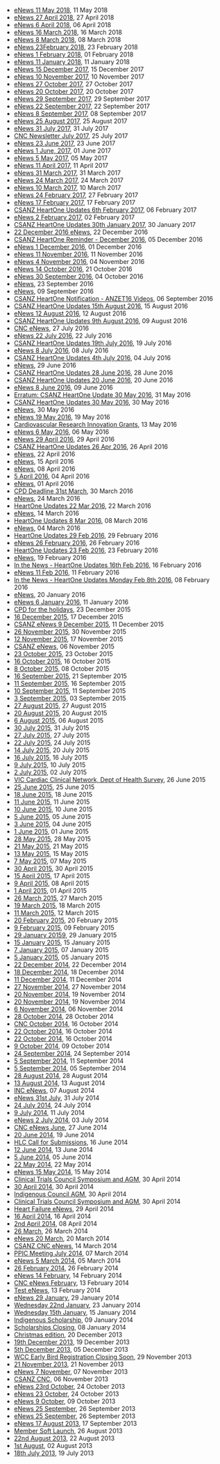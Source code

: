 <ul>
    <li><a href="http://createsend.com/t/ViewEmailArchive/y/F3D90EAA08326FFA/C67FD2F38AC4859C/" target="_blank">eNews
        11 May 2018</a>, 11 May 2018
    </li>
    <li><a href="http://createsend.com/t/ViewEmailArchive/y/F9AB5AAF831B2745/C67FD2F38AC4859C/" target="_blank">eNews
        27 April 2018</a>, 27 April 2018
    </li>
    <li><a href="http://createsend.com/t/ViewEmailArchive/y/C0D79D53C7C2BAE9/C67FD2F38AC4859C/" target="_blank">eNews 6
        April 2018</a>, 06 April 2018
    </li>
    <li><a href="http://createsend.com/t/ViewEmailArchive/y/89E418EFCD59443B/C67FD2F38AC4859C/" target="_blank">eNews
        16 March 2018</a>, 16 March 2018
    </li>
    <li><a href="http://createsend.com/t/ViewEmailArchive/y/0D12F6BDF9475B74/C67FD2F38AC4859C/" target="_blank">eNews 8
        March 2018</a>, 08 March 2018
    </li>
    <li><a href="http://createsend.com/t/ViewEmailArchive/y/8E86FE8EAB51D3B3/C67FD2F38AC4859C/" target="_blank">eNews
        23February 2018</a>, 23 February 2018
    </li>
    <li><a href="http://createsend.com/t/ViewEmailArchive/y/FCD0E3EFACA17BDC/C67FD2F38AC4859C/" target="_blank">eNews 1
        February 2018</a>, 01 February 2018
    </li>
    <li><a href="http://createsend.com/t/ViewEmailArchive/y/8787373C2EFBD38B/C67FD2F38AC4859C/" target="_blank">eNews
        11 January 2018</a>, 11 January 2018
    </li>
    <li><a href="http://createsend.com/t/ViewEmailArchive/y/2FE3AFF70A79E706/C67FD2F38AC4859C/" target="_blank">eNews
        15 December 2017</a>, 15 December 2017
    </li>
    <li><a href="http://createsend.com/t/ViewEmailArchive/y/F58056F71F1E16D5/C67FD2F38AC4859C/" target="_blank">eNews
        10 November 2017</a>, 10 November 2017
    </li>
    <li><a href="http://createsend.com/t/ViewEmailArchive/y/260AD9E5E32B88EB/C67FD2F38AC4859C/" target="_blank">eNews
        27 October 2017</a>, 27 October 2017
    </li>
    <li><a href="http://createsend.com/t/ViewEmailArchive/y/FA0C30C7D41B3BA1/C67FD2F38AC4859C/" target="_blank">eNews
        20 October 2017</a>, 20 October 2017
    </li>
    <li><a href="http://createsend.com/t/ViewEmailArchive/y/338609691EBF1241/C67FD2F38AC4859C/" target="_blank">eNews
        29 September 2017</a>, 29 September 2017
    </li>
    <li><a href="http://createsend.com/t/ViewEmailArchive/y/86385E2266036644/C67FD2F38AC4859C/" target="_blank">eNews
        22 September 2017</a>, 22 September 2017
    </li>
    <li><a href="http://createsend.com/t/ViewEmailArchive/y/6EDD9783E0BA6146/C67FD2F38AC4859C/" target="_blank">eNews 8
        September 2017</a>, 08 September 2017
    </li>
    <li><a href="http://createsend.com/t/ViewEmailArchive/y/8B37B36979F83988/C67FD2F38AC4859C/" target="_blank">eNews
        25 August 2017</a>, 25 August 2017
    </li>
    <li><a href="http://createsend.com/t/ViewEmailArchive/y/25686F410389F532/C67FD2F38AC4859C/" target="_blank">eNews
        31 July 2017</a>, 31 July 2017
    </li>
    <li><a href="http://createsend.com/t/ViewEmailArchive/y/1301C93D13B4E104/C67FD2F38AC4859C/" target="_blank">CNC
        Newsletter July 2017</a>, 25 July 2017
    </li>
    <li><a href="http://createsend.com/t/ViewEmailArchive/y/9E254FF2118BE1C6/C67FD2F38AC4859C/" target="_blank">eNews
        23 June 2017</a>, 23 June 2017
    </li>
    <li><a href="http://createsend.com/t/ViewEmailArchive/y/2412722F80BE0945/C67FD2F38AC4859C/" target="_blank">eNews 1
        June, 2017</a>, 01 June 2017
    </li>
    <li><a href="http://createsend.com/t/ViewEmailArchive/y/B28F5104DC973D93/C67FD2F38AC4859C/" target="_blank">eNews 5
        May 2017</a>, 05 May 2017
    </li>
    <li><a href="http://createsend.com/t/ViewEmailArchive/y/4B9E2E23AB1BE5A2/C67FD2F38AC4859C/" target="_blank">eNews
        11 April 2017</a>, 11 April 2017
    </li>
    <li><a href="http://createsend.com/t/ViewEmailArchive/y/666FB863CDA0910E/C67FD2F38AC4859C/" target="_blank">eNews
        31 March 2017</a>, 31 March 2017
    </li>
    <li><a href="http://createsend.com/t/ViewEmailArchive/y/08FB59F4A48D8F81/C67FD2F38AC4859C/" target="_blank">eNews
        24 March 2017</a>, 24 March 2017
    </li>
    <li><a href="http://createsend.com/t/ViewEmailArchive/y/14CED2905773DCA7/C67FD2F38AC4859C/" target="_blank">eNews
        10 March 2017</a>, 10 March 2017
    </li>
    <li><a href="http://createsend.com/t/ViewEmailArchive/y/ED08830AB4860C24/C67FD2F38AC4859C/" target="_blank">eNews
        24 February 2017</a>, 27 February 2017
    </li>
    <li><a href="http://createsend.com/t/ViewEmailArchive/y/39BEB9BFBF247544/C67FD2F38AC4859C/" target="_blank">eNews
        17 February 2017</a>, 17 February 2017
    </li>
    <li><a href="http://createsend.com/t/ViewEmailArchive/y/A7C46381AA3740AC/C67FD2F38AC4859C/" target="_blank">CSANZ
        HeartOne Updates 6th February 2017</a>, 06 February 2017
    </li>
    <li><a href="http://createsend.com/t/ViewEmailArchive/y/811AF3AED3947795/C67FD2F38AC4859C/" target="_blank">eNews 2
        February 2017</a>, 02 February 2017
    </li>
    <li><a href="http://createsend.com/t/ViewEmailArchive/y/F93D189A0E9E7E30/C67FD2F38AC4859C/" target="_blank">CSANZ
        HeartOne Updates 30th January 2017</a>, 30 January 2017
    </li>
    <li><a href="http://createsend.com/t/ViewEmailArchive/y/366F5D2582D5B473/C67FD2F38AC4859C/" target="_blank">22
        December 2016 eNews</a>, 22 December 2016
    </li>
    <li><a href="http://createsend.com/t/ViewEmailArchive/y/F495CD072A3213EA/C67FD2F38AC4859C/" target="_blank">CSANZ
        HeartOne Reminder - December 2016</a>, 05 December 2016
    </li>
    <li><a href="http://createsend.com/t/ViewEmailArchive/y/92CA4E28F61E4691/C67FD2F38AC4859C/" target="_blank">eNews 1
        December 2016</a>, 01 December 2016
    </li>
    <li><a href="http://createsend.com/t/ViewEmailArchive/y/A580CBF566C478F5/C67FD2F38AC4859C/" target="_blank">eNews
        11 November 2016</a>, 11 November 2016
    </li>
    <li><a href="http://createsend.com/t/ViewEmailArchive/y/3374DFCB6F82E3F9/C67FD2F38AC4859C/" target="_blank">eNews 4
        November 2016</a>, 04 November 2016
    </li>
    <li><a href="http://createsend.com/t/ViewEmailArchive/y/A3DC2281366E2EDA/C67FD2F38AC4859C/" target="_blank">eNews
        14 October 2016</a>, 21 October 2016
    </li>
    <li><a href="http://createsend.com/t/ViewEmailArchive/y/03C3B9308530B596/C67FD2F38AC4859C/" target="_blank">eNews
        30 September 2016</a>, 04 October 2016
    </li>
    <li><a href="http://createsend.com/t/ViewEmailArchive/y/8B49BA40B9609F65/C67FD2F38AC4859C/"
           target="_blank">eNews</a>, 23 September 2016
    </li>
    <li><a href="http://createsend.com/t/ViewEmailArchive/y/363B0880D99F36BE/C67FD2F38AC4859C/"
           target="_blank">eNews</a>, 09 September 2016
    </li>
    <li><a href="http://createsend.com/t/ViewEmailArchive/y/064070A9A0BD1751/C67FD2F38AC4859C/" target="_blank">CSANZ
        HeartOne Notification - ANZET16 Videos</a>, 06 September 2016
    </li>
    <li><a href="http://createsend.com/t/ViewEmailArchive/y/19A495EE7F66DA07/C67FD2F38AC4859C/" target="_blank">CSANZ
        HeartOne Updates 15th August 2016</a>, 15 August 2016
    </li>
    <li><a href="http://createsend.com/t/ViewEmailArchive/y/D027F15D9873CA29/C67FD2F38AC4859C/" target="_blank">eNews
        12 August 2016</a>, 12 August 2016
    </li>
    <li><a href="http://createsend.com/t/ViewEmailArchive/y/D6B606E67759DF4A/C67FD2F38AC4859C/" target="_blank">CSANZ
        HeartOne Updates 9th August 2016</a>, 09 August 2016
    </li>
    <li><a href="http://createsend.com/t/ViewEmailArchive/y/61ABE15EBFFEE31E/C67FD2F38AC4859C/" target="_blank">CNC
        eNews</a>, 27 July 2016
    </li>
    <li><a href="http://createsend.com/t/ViewEmailArchive/y/E27AEE18CD25F03C/C67FD2F38AC4859C/" target="_blank">eNews
        22 July 2016</a>, 22 July 2016
    </li>
    <li><a href="http://createsend.com/t/ViewEmailArchive/y/AE4D3F8B1525F089/C67FD2F38AC4859C/" target="_blank">CSANZ
        HeartOne Updates 19th July 2016</a>, 19 July 2016
    </li>
    <li><a href="http://createsend.com/t/ViewEmailArchive/y/2C6D1E0786D48418/C67FD2F38AC4859C/" target="_blank">eNews 8
        July 2016</a>, 08 July 2016
    </li>
    <li><a href="http://createsend.com/t/ViewEmailArchive/y/7BA475624B619A19/C67FD2F38AC4859C/" target="_blank">CSANZ
        HeartOne Updates 4th July 2016</a>, 04 July 2016
    </li>
    <li><a href="http://createsend.com/t/ViewEmailArchive/y/E40F8452411E0A3B/C67FD2F38AC4859C/"
           target="_blank">eNews</a>, 29 June 2016
    </li>
    <li><a href="http://createsend.com/t/ViewEmailArchive/y/2D0B76DD02D109DC/C67FD2F38AC4859C/" target="_blank">CSANZ
        HeartOne Updates 28 June 2016</a>, 28 June 2016
    </li>
    <li><a href="http://createsend.com/t/ViewEmailArchive/y/E25D3BE82DDF5910/C67FD2F38AC4859C/" target="_blank">CSANZ
        HeartOne Updates 20 June 2016</a>, 20 June 2016
    </li>
    <li><a href="http://createsend.com/t/ViewEmailArchive/y/D5DF586DB7C69E78/C67FD2F38AC4859C/" target="_blank">eNews 8
        June 2016</a>, 09 June 2016
    </li>
    <li><a href="http://createsend.com/t/ViewEmailArchive/y/3F58F38DF7E0FD16/C67FD2F38AC4859C/" target="_blank">Erratum:
        CSANZ HeartOne Update 30 May 2016</a>, 31 May 2016
    </li>
    <li><a href="http://createsend.com/t/ViewEmailArchive/y/818F5E67D7472622/C67FD2F38AC4859C/" target="_blank">CSANZ
        HeartOne Updates 30 May 2016</a>, 30 May 2016
    </li>
    <li><a href="http://createsend.com/t/ViewEmailArchive/y/08B5DF3D739723E1/C67FD2F38AC4859C/"
           target="_blank">eNews</a>, 30 May 2016
    </li>
    <li><a href="http://createsend.com/t/ViewEmailArchive/y/0B15A2618F5C4705/C67FD2F38AC4859C/" target="_blank">eNews
        19 May 2016</a>, 19 May 2016
    </li>
    <li><a href="http://createsend.com/t/ViewEmailArchive/y/0C8C6683E6734C3F/C67FD2F38AC4859C/" target="_blank">Cardiovascular
        Research Innovation Grants</a>, 13 May 2016
    </li>
    <li><a href="http://createsend.com/t/ViewEmailArchive/y/EE21247F9AABA368/C67FD2F38AC4859C/" target="_blank">eNews 6
        May 2016</a>, 06 May 2016
    </li>
    <li><a href="http://createsend.com/t/ViewEmailArchive/y/2D4AB0BBDF142A88/C67FD2F38AC4859C/" target="_blank">eNews
        29 April 2016</a>, 29 April 2016
    </li>
    <li><a href="http://createsend.com/t/ViewEmailArchive/y/3D62D4AA7C492429/C67FD2F38AC4859C/" target="_blank">CSANZ
        HeartOne Updates 26 Apr 2016</a>, 26 April 2016
    </li>
    <li><a href="http://createsend.com/t/ViewEmailArchive/y/4CAB55D28B8000C1/C67FD2F38AC4859C/"
           target="_blank">eNews</a>, 22 April 2016
    </li>
    <li><a href="http://createsend.com/t/ViewEmailArchive/y/0409DF381323B577/C67FD2F38AC4859C/"
           target="_blank">eNews</a>, 15 April 2016
    </li>
    <li><a href="http://createsend.com/t/ViewEmailArchive/y/E38A0E57BBB013FB/C67FD2F38AC4859C/"
           target="_blank">eNews</a>, 08 April 2016
    </li>
    <li><a href="http://createsend.com/t/ViewEmailArchive/y/08AB1DC84E684145/C67FD2F38AC4859C/" target="_blank">5 April
        2016</a>, 04 April 2016
    </li>
    <li><a href="http://createsend.com/t/ViewEmailArchive/y/06DB6A4E0E418848/C67FD2F38AC4859C/"
           target="_blank">eNews</a>, 01 April 2016
    </li>
    <li><a href="http://createsend.com/t/ViewEmailArchive/y/3D91DE82504CC20F/C67FD2F38AC4859C/" target="_blank">CPD
        Deadline 31st March</a>, 30 March 2016
    </li>
    <li><a href="http://createsend.com/t/ViewEmailArchive/y/22D8ED99F04239AB/C67FD2F38AC4859C/"
           target="_blank">eNews</a>, 24 March 2016
    </li>
    <li><a href="http://createsend.com/t/ViewEmailArchive/y/BC2C4EE22B040CB8/C67FD2F38AC4859C/" target="_blank">HeartOne
        Updates 22 Mar 2016</a>, 22 March 2016
    </li>
    <li><a href="http://createsend.com/t/ViewEmailArchive/y/DC0BFA3351940586/C67FD2F38AC4859C/"
           target="_blank">eNews</a>, 14 March 2016
    </li>
    <li><a href="http://createsend.com/t/ViewEmailArchive/y/EC190A7ACF1946B5/C67FD2F38AC4859C/" target="_blank">HeartOne
        Updates 8 Mar 2016</a>, 08 March 2016
    </li>
    <li><a href="http://createsend.com/t/ViewEmailArchive/y/7B839FBD00BDBA84/C67FD2F38AC4859C/"
           target="_blank">eNews</a>, 04 March 2016
    </li>
    <li><a href="http://createsend.com/t/ViewEmailArchive/y/1455CC1B94628453/C67FD2F38AC4859C/" target="_blank">HeartOne
        Updates 29 Feb 2016</a>, 29 February 2016
    </li>
    <li><a href="http://createsend.com/t/ViewEmailArchive/y/32F2D391C59C86BC/C67FD2F38AC4859C/" target="_blank">eNews
        26 February 2016</a>, 26 February 2016
    </li>
    <li><a href="http://createsend.com/t/ViewEmailArchive/y/9F00CCBA0B0416E2/C67FD2F38AC4859C/" target="_blank">HeartOne
        Updates 23 Feb 2016</a>, 23 February 2016
    </li>
    <li><a href="http://createsend.com/t/ViewEmailArchive/y/A4450AC378AD0A01/C67FD2F38AC4859C/"
           target="_blank">eNews</a>, 19 February 2016
    </li>
    <li><a href="http://createsend.com/t/ViewEmailArchive/y/662ED171B96CE0D4/C67FD2F38AC4859C/" target="_blank">In the
        News - HeartOne Updates 16th Feb 2016</a>, 16 February 2016
    </li>
    <li><a href="http://createsend.com/t/ViewEmailArchive/y/60014E3B8231594A/C67FD2F38AC4859C/" target="_blank">eNews
        11 Feb 2016</a>, 11 February 2016
    </li>
    <li><a href="http://createsend.com/t/ViewEmailArchive/y/98A9462C3472ACF8/C67FD2F38AC4859C/" target="_blank">In the
        News - HeartOne Updates Monday Feb 8th 2016</a>, 08 February 2016
    </li>
    <li><a href="http://createsend.com/t/ViewEmailArchive/y/6B621F4257D426E8/C67FD2F38AC4859C/"
           target="_blank">eNews</a>, 20 January 2016
    </li>
    <li><a href="http://createsend.com/t/ViewEmailArchive/y/636A0FE77F22623F/C67FD2F38AC4859C/" target="_blank">eNews 6
        January 2016</a>, 11 January 2016
    </li>
    <li><a href="http://createsend.com/t/ViewEmailArchive/y/2F2F12C7B7639820/C67FD2F38AC4859C/" target="_blank">CPD for
        the holidays</a>, 23 December 2015
    </li>
    <li><a href="http://createsend.com/t/ViewEmailArchive/y/AB790CAE8396A2D8/C67FD2F38AC4859C/" target="_blank">16
        December 2015</a>, 17 December 2015
    </li>
    <li><a href="http://createsend.com/t/ViewEmailArchive/y/625A00DCE5BEAFD0/C67FD2F38AC4859C/" target="_blank">CSANZ
        eNews 9 December 2015</a>, 11 December 2015
    </li>
    <li><a href="http://createsend.com/t/ViewEmailArchive/y/E9717BD6FA05E254/C67FD2F38AC4859C/" target="_blank">26
        November 2015</a>, 30 November 2015
    </li>
    <li><a href="http://createsend.com/t/ViewEmailArchive/y/144D7F7F367D748C/C67FD2F38AC4859C/" target="_blank">12
        November 2015</a>, 17 November 2015
    </li>
    <li><a href="http://createsend.com/t/ViewEmailArchive/y/D3F43DD57F8CB9DD/C67FD2F38AC4859C/" target="_blank">CSANZ
        eNews</a>, 06 November 2015
    </li>
    <li><a href="http://createsend.com/t/ViewEmailArchive/y/B4C63CCB3CBEEE42/C67FD2F38AC4859C/" target="_blank">23
        October 2015</a>, 23 October 2015
    </li>
    <li><a href="http://createsend.com/t/ViewEmailArchive/y/7FFAB8A60C8D0F8C/C67FD2F38AC4859C/" target="_blank">16
        October 2015</a>, 16 October 2015
    </li>
    <li><a href="http://createsend.com/t/ViewEmailArchive/y/BAC008B111A53B1C/C67FD2F38AC4859C/" target="_blank">8
        October 2015</a>, 08 October 2015
    </li>
    <li><a href="http://createsend.com/t/ViewEmailArchive/y/C600BD0E5437022F/C67FD2F38AC4859C/" target="_blank">16
        September 2015</a>, 21 September 2015
    </li>
    <li><a href="http://createsend.com/t/ViewEmailArchive/y/92A544435BF0925B/C67FD2F38AC4859C/" target="_blank">11
        September 2015</a>, 16 September 2015
    </li>
    <li><a href="http://createsend.com/t/ViewEmailArchive/y/0B4E0ACD2E08A5EE/C67FD2F38AC4859C/" target="_blank">10
        September 2015</a>, 11 September 2015
    </li>
    <li><a href="http://createsend.com/t/ViewEmailArchive/y/0BC3B1EA4B8612DF/C67FD2F38AC4859C/" target="_blank">3
        September 2015</a>, 03 September 2015
    </li>
    <li><a href="http://createsend.com/t/ViewEmailArchive/y/874FB5D0C34B0CAA/C67FD2F38AC4859C/" target="_blank">27
        August 2015</a>, 27 August 2015
    </li>
    <li><a href="http://createsend.com/t/ViewEmailArchive/y/2B8A5D6E7CF743F6/C67FD2F38AC4859C/" target="_blank">20
        August 2015</a>, 20 August 2015
    </li>
    <li><a href="http://createsend.com/t/ViewEmailArchive/y/37055FDE523B73D6/C67FD2F38AC4859C/" target="_blank">6
        August 2015</a>, 06 August 2015
    </li>
    <li><a href="http://createsend.com/t/ViewEmailArchive/y/6106623A475D1374/C67FD2F38AC4859C/" target="_blank">30 July
        2015</a>, 31 July 2015
    </li>
    <li><a href="http://createsend.com/t/ViewEmailArchive/y/7A1E827A6930E007/C67FD2F38AC4859C/" target="_blank">27 July
        2015</a>, 27 July 2015
    </li>
    <li><a href="http://createsend.com/t/ViewEmailArchive/y/5E1CA872038724D5/C67FD2F38AC4859C/" target="_blank">22 July
        2015</a>, 24 July 2015
    </li>
    <li><a href="http://createsend.com/t/ViewEmailArchive/y/09B57B907EFCBC0D/C67FD2F38AC4859C/" target="_blank">14 July
        2015</a>, 20 July 2015
    </li>
    <li><a href="http://createsend.com/t/ViewEmailArchive/y/917788D718102AAB/C67FD2F38AC4859C/" target="_blank">16 July
        2015</a>, 16 July 2015
    </li>
    <li><a href="http://createsend.com/t/ViewEmailArchive/y/851C32CC5659EBAD/C67FD2F38AC4859C/" target="_blank">9 July
        2015</a>, 10 July 2015
    </li>
    <li><a href="http://createsend.com/t/ViewEmailArchive/y/1EDEBCBC7D4C6A19/C67FD2F38AC4859C/" target="_blank">2 July
        2015</a>, 02 July 2015
    </li>
    <li><a href="http://createsend.com/t/ViewEmailArchive/y/B7F3D86B04D50DFC/C67FD2F38AC4859C/" target="_blank">VIC
        Cardiac Clinical Network, Dept of Health Survey</a>, 26 June 2015
    </li>
    <li><a href="http://createsend.com/t/ViewEmailArchive/y/CDC913755796E42C/C67FD2F38AC4859C/" target="_blank">25 June
        2015</a>, 25 June 2015
    </li>
    <li><a href="http://createsend.com/t/ViewEmailArchive/y/A09396211A47769E/C67FD2F38AC4859C/" target="_blank">18 June
        2015</a>, 18 June 2015
    </li>
    <li><a href="http://createsend.com/t/ViewEmailArchive/y/BC0C494A83734005/C67FD2F38AC4859C/" target="_blank">11 June
        2015</a>, 11 June 2015
    </li>
    <li><a href="http://createsend.com/t/ViewEmailArchive/y/A85E6DF01E3D1DF0/C67FD2F38AC4859C/" target="_blank">10 June
        2015</a>, 10 June 2015
    </li>
    <li><a href="http://createsend.com/t/ViewEmailArchive/y/B63E9EE6264CC552/C67FD2F38AC4859C/" target="_blank">5 June
        2015</a>, 05 June 2015
    </li>
    <li><a href="http://createsend.com/t/ViewEmailArchive/y/44717FA2BD6AA521/C67FD2F38AC4859C/" target="_blank">3 June
        2015</a>, 04 June 2015
    </li>
    <li><a href="http://createsend.com/t/ViewEmailArchive/y/99F957FF477F73C9/C67FD2F38AC4859C/" target="_blank">1 June
        2015</a>, 01 June 2015
    </li>
    <li><a href="http://createsend.com/t/ViewEmailArchive/y/AA3EDE9A53D54127/C67FD2F38AC4859C/" target="_blank">28 May
        2015</a>, 28 May 2015
    </li>
    <li><a href="http://createsend.com/t/ViewEmailArchive/y/908A1850EB84E9A7/C67FD2F38AC4859C/" target="_blank">21 May
        2015</a>, 21 May 2015
    </li>
    <li><a href="http://createsend.com/t/ViewEmailArchive/y/300244C763A2F579/C67FD2F38AC4859C/" target="_blank">13 May
        2015</a>, 15 May 2015
    </li>
    <li><a href="http://createsend.com/t/ViewEmailArchive/y/AA6BCF906A644542/C67FD2F38AC4859C/" target="_blank">7 May
        2015</a>, 07 May 2015
    </li>
    <li><a href="http://createsend.com/t/ViewEmailArchive/y/FED40A49A06060DA/C67FD2F38AC4859C/" target="_blank">30
        April 2015</a>, 30 April 2015
    </li>
    <li><a href="http://createsend.com/t/ViewEmailArchive/y/950E4429F42E0239/C67FD2F38AC4859C/" target="_blank">15
        April 2015</a>, 17 April 2015
    </li>
    <li><a href="http://createsend.com/t/ViewEmailArchive/y/8898F1F8068BC5E9/C67FD2F38AC4859C/" target="_blank">9 April
        2015</a>, 08 April 2015
    </li>
    <li><a href="http://createsend.com/t/ViewEmailArchive/y/B1F838A3206D0355/C67FD2F38AC4859C/" target="_blank">1 April
        2015</a>, 01 April 2015
    </li>
    <li><a href="http://createsend.com/t/ViewEmailArchive/y/C52B69638D35EE9F/C67FD2F38AC4859C/" target="_blank">26
        March 2015</a>, 27 March 2015
    </li>
    <li><a href="http://createsend.com/t/ViewEmailArchive/y/6123E7A327AC1558/C67FD2F38AC4859C/" target="_blank">19
        March 2015</a>, 18 March 2015
    </li>
    <li><a href="http://createsend.com/t/ViewEmailArchive/y/B5E3A486EC14CB8D/C67FD2F38AC4859C/" target="_blank">11
        March 2015</a>, 12 March 2015
    </li>
    <li><a href="http://createsend.com/t/ViewEmailArchive/y/7AEE9A422D6F927A/C67FD2F38AC4859C/" target="_blank">20
        February 2015</a>, 20 February 2015
    </li>
    <li><a href="http://createsend.com/t/ViewEmailArchive/y/D561B8EC9F2595C1/C67FD2F38AC4859C/" target="_blank">9
        February 2015</a>, 09 February 2015
    </li>
    <li><a href="http://createsend.com/t/ViewEmailArchive/y/F30B1C22DD0774B4/C67FD2F38AC4859C/" target="_blank">29
        January 20159</a>, 29 January 2015
    </li>
    <li><a href="http://createsend.com/t/ViewEmailArchive/y/39898C7E7C347467/C67FD2F38AC4859C/" target="_blank">15
        January 2015</a>, 15 January 2015
    </li>
    <li><a href="http://createsend.com/t/ViewEmailArchive/y/092698398E205750/C67FD2F38AC4859C/" target="_blank">7
        January 2015</a>, 07 January 2015
    </li>
    <li><a href="http://createsend.com/t/ViewEmailArchive/y/38DC1D41C9B3D1AD/C67FD2F38AC4859C/" target="_blank">5
        January 2015</a>, 05 January 2015
    </li>
    <li><a href="http://createsend.com/t/ViewEmailArchive/y/060F38641BB598A1/C67FD2F38AC4859C/" target="_blank">22
        December 2014</a>, 22 December 2014
    </li>
    <li><a href="http://createsend.com/t/ViewEmailArchive/y/FBF2EEAA26C7B5A2/C67FD2F38AC4859C/" target="_blank">18
        December 2014</a>, 18 December 2014
    </li>
    <li><a href="http://createsend.com/t/ViewEmailArchive/y/CC71B17411F19161/C67FD2F38AC4859C/" target="_blank">11
        December 2014</a>, 11 December 2014
    </li>
    <li><a href="http://createsend.com/t/ViewEmailArchive/y/D78CD99B0ED65C8D/C67FD2F38AC4859C/" target="_blank">27
        November 2014</a>, 27 November 2014
    </li>
    <li><a href="http://createsend.com/t/ViewEmailArchive/y/1182BF4E3A41948F/C67FD2F38AC4859C/" target="_blank">20
        November 2014</a>, 19 November 2014
    </li>
    <li><a href="http://createsend.com/t/ViewEmailArchive/y/B384682CB0A6B230/C67FD2F38AC4859C/" target="_blank">20
        November 2014</a>, 19 November 2014
    </li>
    <li><a href="http://createsend.com/t/ViewEmailArchive/y/AC5D9339A4FBBA26/C67FD2F38AC4859C/" target="_blank">6
        November 2014</a>, 06 November 2014
    </li>
    <li><a href="http://createsend.com/t/ViewEmailArchive/y/1A6789B9B847E129/C67FD2F38AC4859C/" target="_blank">28
        October 2014</a>, 28 October 2014
    </li>
    <li><a href="http://createsend.com/t/ViewEmailArchive/y/C4A615E568681A5F/C67FD2F38AC4859C/" target="_blank">CNC
        October 2014</a>, 16 October 2014
    </li>
    <li><a href="http://createsend.com/t/ViewEmailArchive/y/E4F0608259F11F45/C67FD2F38AC4859C/" target="_blank">22
        October 2014</a>, 16 October 2014
    </li>
    <li><a href="http://createsend.com/t/ViewEmailArchive/y/55737147D9034C6E/C67FD2F38AC4859C/" target="_blank">22
        October 2014</a>, 16 October 2014
    </li>
    <li><a href="http://createsend.com/t/ViewEmailArchive/y/546374CDA90C6CE7/C67FD2F38AC4859C/" target="_blank">9
        October 2014</a>, 09 October 2014
    </li>
    <li><a href="http://createsend.com/t/ViewEmailArchive/y/6E4DD5220D1865C0/C67FD2F38AC4859C/" target="_blank">24
        September 2014</a>, 24 September 2014
    </li>
    <li><a href="http://createsend.com/t/ViewEmailArchive/y/503AA8BADDFA32C0/C67FD2F38AC4859C/" target="_blank">5
        September 2014</a>, 11 September 2014
    </li>
    <li><a href="http://createsend.com/t/ViewEmailArchive/y/8E6B5460272BD2FD/C67FD2F38AC4859C/" target="_blank">5
        September 2014</a>, 05 September 2014
    </li>
    <li><a href="http://createsend.com/t/ViewEmailArchive/y/66CC7EDAFF7BA2DC/C67FD2F38AC4859C/" target="_blank">28
        August 2014</a>, 28 August 2014
    </li>
    <li><a href="http://createsend.com/t/ViewEmailArchive/y/770CDB8A3F284B23/C67FD2F38AC4859C/" target="_blank">13
        August 2014</a>, 13 August 2014
    </li>
    <li><a href="http://createsend.com/t/ViewEmailArchive/y/F5E20013BB6CD6E1/C67FD2F38AC4859C/" target="_blank">INC
        eNews</a>, 07 August 2014
    </li>
    <li><a href="http://createsend.com/t/ViewEmailArchive/y/09DC38438AB0C3AD/C67FD2F38AC4859C/" target="_blank">eNews
        31st July</a>, 31 July 2014
    </li>
    <li><a href="http://createsend.com/t/ViewEmailArchive/y/38BE607D45CC4E15/C67FD2F38AC4859C/" target="_blank">24 July
        2014</a>, 24 July 2014
    </li>
    <li><a href="http://createsend.com/t/ViewEmailArchive/y/7953C1D0EF758B0A/C67FD2F38AC4859C/" target="_blank">9 July
        2014</a>, 11 July 2014
    </li>
    <li><a href="http://createsend.com/t/ViewEmailArchive/y/0B3FDFE5151B311A/C67FD2F38AC4859C/" target="_blank">eNews 2
        July 2014</a>, 03 July 2014
    </li>
    <li><a href="http://createsend.com/t/ViewEmailArchive/y/0AEF30AF62DA1BD0/C67FD2F38AC4859C/" target="_blank">CNC
        eNews June</a>, 27 June 2014
    </li>
    <li><a href="http://createsend.com/t/ViewEmailArchive/y/FBA1466FC6F188F9/C67FD2F38AC4859C/" target="_blank">20 June
        2014</a>, 19 June 2014
    </li>
    <li><a href="http://createsend.com/t/ViewEmailArchive/y/0A7D38F4C2308E0C/C67FD2F38AC4859C/" target="_blank">HLC
        Call for Submissions</a>, 16 June 2014
    </li>
    <li><a href="http://createsend.com/t/ViewEmailArchive/y/93F189900B5563CC/C67FD2F38AC4859C/" target="_blank">12 June
        2014</a>, 13 June 2014
    </li>
    <li><a href="http://createsend.com/t/ViewEmailArchive/y/C9E39BB98AA41E29/C67FD2F38AC4859C/" target="_blank">5 June
        2014</a>, 05 June 2014
    </li>
    <li><a href="http://createsend.com/t/ViewEmailArchive/y/F5A7B0A091A7A71F/C67FD2F38AC4859C/" target="_blank">22 May
        2014</a>, 22 May 2014
    </li>
    <li><a href="http://createsend.com/t/ViewEmailArchive/y/1002FE0A0FA9EF37/C67FD2F38AC4859C/" target="_blank">eNews
        15 May 2014</a>, 15 May 2014
    </li>
    <li><a href="http://createsend.com/t/ViewEmailArchive/y/36C0301D8792F2A2/C67FD2F38AC4859C/" target="_blank">Clinical
        Trials Council Symposium and AGM</a>, 30 April 2014
    </li>
    <li><a href="http://createsend.com/t/ViewEmailArchive/y/D7F0ADDF57618B7E/C67FD2F38AC4859C/" target="_blank">30
        April 2014</a>, 30 April 2014
    </li>
    <li><a href="http://createsend.com/t/ViewEmailArchive/y/4276BEB9E6D28F79/C67FD2F38AC4859C/" target="_blank">Indigenous
        Council AGM</a>, 30 April 2014
    </li>
    <li><a href="http://createsend.com/t/ViewEmailArchive/y/9C7B217FE9B7224B/C67FD2F38AC4859C/" target="_blank">Clinical
        Trials Council Symposium and AGM</a>, 30 April 2014
    </li>
    <li><a href="http://createsend.com/t/ViewEmailArchive/y/91D089738D96AF61/C67FD2F38AC4859C/" target="_blank">Heart
        Failure eNews</a>, 29 April 2014
    </li>
    <li><a href="http://createsend.com/t/ViewEmailArchive/y/B40A151D7F3BDE12/C67FD2F38AC4859C/" target="_blank">16
        April 2014</a>, 16 April 2014
    </li>
    <li><a href="http://createsend.com/t/ViewEmailArchive/y/56D7C65206515F7C/C67FD2F38AC4859C/" target="_blank">2nd
        April 2014</a>, 08 April 2014
    </li>
    <li><a href="http://createsend.com/t/ViewEmailArchive/y/6C136BD3C96D4058/C67FD2F38AC4859C/" target="_blank">26
        March</a>, 26 March 2014
    </li>
    <li><a href="http://createsend.com/t/ViewEmailArchive/y/00B4905801058136/C67FD2F38AC4859C/" target="_blank">eNews
        20 March</a>, 20 March 2014
    </li>
    <li><a href="http://createsend.com/t/ViewEmailArchive/y/DAA6EBD94912507C/C67FD2F38AC4859C/" target="_blank">CSANZ
        CNC eNews</a>, 14 March 2014
    </li>
    <li><a href="http://createsend.com/t/ViewEmailArchive/y/4B7BC3081B50DE03/C67FD2F38AC4859C/" target="_blank">PPIC
        Meeting July 2014</a>, 07 March 2014
    </li>
    <li><a href="http://createsend.com/t/ViewEmailArchive/y/123F88A6D44B4A6A/C67FD2F38AC4859C/" target="_blank">eNews 5
        March 2014</a>, 05 March 2014
    </li>
    <li><a href="http://createsend.com/t/ViewEmailArchive/y/B4F7E1A9B03AD0B0/C67FD2F38AC4859C/" target="_blank">26
        February 2014</a>, 26 February 2014
    </li>
    <li><a href="http://createsend.com/t/ViewEmailArchive/y/E756133581DA185C/C67FD2F38AC4859C/" target="_blank">eNews
        14 February</a>, 14 February 2014
    </li>
    <li><a href="http://createsend.com/t/ViewEmailArchive/y/92ADACDAC64D534A/C67FD2F38AC4859C/" target="_blank">CNC
        eNews February</a>, 13 February 2014
    </li>
    <li><a href="http://createsend.com/t/ViewEmailArchive/y/937D157152E612A2/C67FD2F38AC4859C/" target="_blank">Test
        eNews</a>, 13 February 2014
    </li>
    <li><a href="http://createsend.com/t/ViewEmailArchive/y/7E2A590C486A6D7C/C67FD2F38AC4859C/" target="_blank">eNews
        29 January</a>, 29 January 2014
    </li>
    <li><a href="http://createsend.com/t/ViewEmailArchive/y/756FF05F442E7CD1/C67FD2F38AC4859C/" target="_blank">Wednesday
        22nd January</a>, 23 January 2014
    </li>
    <li><a href="http://createsend.com/t/ViewEmailArchive/y/DE107B052CE28C74/C67FD2F38AC4859C/" target="_blank">Wednesday
        15th January</a>, 15 January 2014
    </li>
    <li><a href="http://createsend.com/t/ViewEmailArchive/y/F8AA1275E3A2FB11/C67FD2F38AC4859C/" target="_blank">Indigenous
        Scholarship</a>, 09 January 2014
    </li>
    <li><a href="http://createsend.com/t/ViewEmailArchive/y/535969156C36E00B/C67FD2F38AC4859C/" target="_blank">Scholarships
        Closing</a>, 08 January 2014
    </li>
    <li><a href="http://createsend.com/t/ViewEmailArchive/y/76DA37EB9881C1CB/C67FD2F38AC4859C/" target="_blank">Christmas
        edition</a>, 20 December 2013
    </li>
    <li><a href="http://createsend.com/t/ViewEmailArchive/y/ED8B975A9D09146F/C67FD2F38AC4859C/" target="_blank">19th
        December 2013</a>, 19 December 2013
    </li>
    <li><a href="http://createsend.com/t/ViewEmailArchive/y/1F9196357E2E35D8/C67FD2F38AC4859C/" target="_blank">5th
        December 2013</a>, 05 December 2013
    </li>
    <li><a href="http://createsend.com/t/ViewEmailArchive/y/D17D29FEC7FB6DDC/C67FD2F38AC4859C/" target="_blank">WCC
        Early Bird Registration Closing Soon</a>, 29 November 2013
    </li>
    <li><a href="http://createsend.com/t/ViewEmailArchive/y/D522C44E450AEC56/C67FD2F38AC4859C/" target="_blank">21
        November 2013</a>, 21 November 2013
    </li>
    <li><a href="http://createsend.com/t/ViewEmailArchive/y/D13FED61D8DD4A4C/C67FD2F38AC4859C/" target="_blank">eNews 7
        November</a>, 07 November 2013
    </li>
    <li><a href="http://createsend.com/t/ViewEmailArchive/y/AC5A3C87F4671F20/C67FD2F38AC4859C/" target="_blank">CSANZ
        CNC</a>, 06 November 2013
    </li>
    <li><a href="http://createsend.com/t/ViewEmailArchive/y/C2C6B31B50D69C71/C67FD2F38AC4859C/" target="_blank">eNews
        23rd October</a>, 24 October 2013
    </li>
    <li><a href="http://createsend.com/t/ViewEmailArchive/y/4D8CE01906805DC8/C67FD2F38AC4859C/" target="_blank">eNews
        23 October</a>, 24 October 2013
    </li>
    <li><a href="http://createsend.com/t/ViewEmailArchive/y/A90A46A797EDBBD2/C67FD2F38AC4859C/" target="_blank">eNews 9
        October</a>, 09 October 2013
    </li>
    <li><a href="http://createsend.com/t/ViewEmailArchive/y/635C67252B290C01/C67FD2F38AC4859C/" target="_blank">eNews
        25 September</a>, 26 September 2013
    </li>
    <li><a href="http://createsend.com/t/ViewEmailArchive/y/C51A0DB72F92C398/C67FD2F38AC4859C/" target="_blank">eNews
        25 September</a>, 26 September 2013
    </li>
    <li><a href="http://createsend.com/t/ViewEmailArchive/y/37E234B47D528033/C67FD2F38AC4859C/" target="_blank">eNews
        17 August 2013</a>, 17 September 2013
    </li>
    <li><a href="http://createsend.com/t/ViewEmailArchive/y/5793D8DF82864CAC/C67FD2F38AC4859C/" target="_blank">Member
        Soft Launch</a>, 26 August 2013
    </li>
    <li><a href="http://createsend.com/t/ViewEmailArchive/y/4F41FEE1B397AAF2/C67FD2F38AC4859C/" target="_blank">22nd
        August 2013</a>, 22 August 2013
    </li>
    <li><a href="http://createsend.com/t/ViewEmailArchive/y/7A7CF29BC96FDB04/C67FD2F38AC4859C/" target="_blank">1st
        August</a>, 02 August 2013
    </li>
    <li><a href="http://createsend.com/t/ViewEmailArchive/y/0D915602323D1FA8/C67FD2F38AC4859C/" target="_blank">18th
        July 2013</a>, 19 July 2013
    </li>
</ul>
